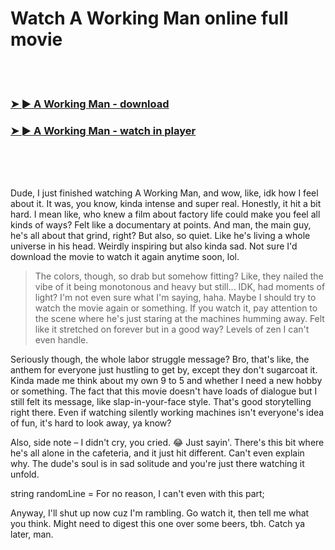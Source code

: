 <h1>Watch A Working Man online full movie</h1>


<br><br>

<h3><a href="https://Hals-swartuedanna1975.github.io/xvqlkebalj/">➤ ► A Working Man - download</a></h3> 
<h3><a href="https://Hals-swartuedanna1975.github.io/xvqlkebalj/">➤ ► A Working Man - watch in player</a></h3>


<br><br><br>


Dude, I just finished watching A Working Man, and wow, like, idk how I feel about it. It was, you know, kinda intense and super real. Honestly, it hit a bit hard. I mean like, who knew a film about factory life could make you feel all kinds of ways? Felt like a documentary at points. And man, the main guy, he's all about that grind, right? But also, so quiet. Like he's living a whole universe in his head. Weirdly inspiring but also kinda sad. Not sure I'd download the movie to watch it again anytime soon, lol.

> The colors, though, so drab but somehow fitting? Like, they nailed the vibe of it being monotonous and heavy but still... IDK, had moments of light? I'm not even sure what I'm saying, haha. Maybe I should try to watch the movie again or something. If you watch it, pay attention to the scene where he's just staring at the machines humming away. Felt like it stretched on forever but in a good way? Levels of zen I can't even handle.

Seriously though, the whole labor struggle message? Bro, that's like, the anthem for everyone just hustling to get by, except they don't sugarcoat it. Kinda made me think about my own 9 to 5 and whether I need a new hobby or something. The fact that this movie doesn't have loads of dialogue but I still felt its message, like slap-in-your-face style. That's good storytelling right there. Even if watching silently working machines isn't everyone's idea of fun, it's hard to look away, ya know?

Also, side note – I didn't cry, you cried. 😂 Just sayin'. There's this bit where he's all alone in the cafeteria, and it just hit different. Can't even explain why. The dude's soul is in sad solitude and you're just there watching it unfold.

string randomLine = For no reason, I can't even with this part;

Anyway, I'll shut up now cuz I'm rambling. Go watch it, then tell me what you think. Might need to digest this one over some beers, tbh. Catch ya later, man.
